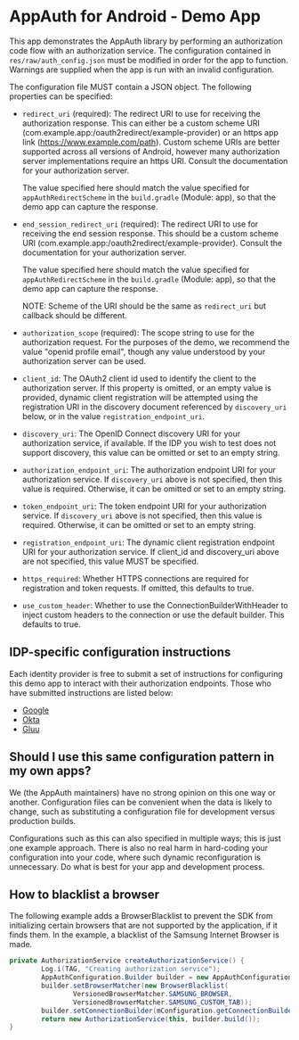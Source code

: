 # AppAuth for Android - Demo App

This app demonstrates the AppAuth library by performing an authorization code
flow with an authorization service. The configuration contained in `res/raw/auth_config.json`
must be modified in order for the app to function. Warnings are supplied when the app is run
with an invalid configuration.

The configuration file MUST contain a JSON object. The following properties can be specified:

  - `redirect_uri` (required): The redirect URI to use for receiving the authorization response.
    This can either be a custom scheme URI (com.example.app:/oauth2redirect/example-provider) or 
    an https app link (https://www.example.com/path). Custom scheme URIs are better supported 
    across all versions of Android, however many authorization server implementations require an 
    https URI. Consult the documentation for your authorization server.

    The value specified here should match the value specified for `appAuthRedirectScheme` in the
    `build.gradle` (Module: app), so that the demo app can capture the response.

  - `end_session_redirect_uri` (required): The redirect URI to use for receiving the end session response.
    This should be a custom scheme URI (com.example.app:/oauth2redirect/example-provider). 
    Consult the documentation for your authorization server. 

    The value specified here should match the value specified for `appAuthRedirectScheme` in the
    `build.gradle` (Module: app), so that the demo app can capture the response.
    
    NOTE: Scheme of the URI should be the same as `redirect_uri` but callback should be different.

  - `authorization_scope` (required): The scope string to use for the authorization request.
    For the purposes of the demo, we recommend the value "openid profile email", though any value
    understood by your authorization server can be used.

  - `client_id`: The OAuth2 client id used to identify the client to the authorization server.
    If this property is omitted, or an empty value is provided, dynamic client
    registration will be attempted using the registration URI in the discovery document referenced by
    `discovery_uri` below, or in the value `registration_endpoint_uri`.

  - `discovery_uri`: The OpenID Connect discovery URI for your authorization service, if available.
    If the IDP you wish to test does not support discovery, this value can be omitted or set
    to an empty string.

  - `authorization_endpoint_uri`: The authorization endpoint URI for your authorization service. If
    `discovery_uri` above is not specified, then this value is required. Otherwise, it can be
    omitted or set to an empty string.

  - `token_endpoint_uri`: The token endpoint URI for your authorization service. If `discovery_uri`
    above is not specified, then this value is required. Otherwise, it can be omitted or set to
    an empty string.

  - `registration_endpoint_uri`: The dynamic client registration endpoint URI for your authorization
    service. If client_id and discovery_uri above are not specified, this value MUST be specified.

  - `https_required`: Whether HTTPS connections are required for registration and token requests.
    If omitted, this defaults to true.

  - `use_custom_header`: Whether to use the ConnectionBuilderWithHeader to inject custom headers to
    the connection or use the default builder. This defaults to true.

## IDP-specific configuration instructions

Each identity provider is free to submit a set of instructions for configuring this demo app to
interact with their authorization endpoints. Those who have submitted instructions are listed
below:

- [Google](README-Google.md)
- [Okta](README-Okta.md)
- [Gluu](README-Gluu.md)

## Should I use this same configuration pattern in my own apps?

We (the AppAuth maintainers) have no strong opinion on this one way or another. Configuration files
can be convenient when the data is likely to change, such as substituting a configuration file
for development versus production builds.

Configurations such as this can also specified in multiple ways; this is just one example approach.
There is also no real harm in hard-coding your configuration into your code, where such dynamic
reconfiguration is unnecessary. Do what is best for your app and development process.

## How to blacklist a browser
The following example adds a BrowserBlacklist to prevent the SDK from initializing certain browsers that are not supported by the application, if it finds them. In the example, a blacklist of the Samsung Internet Browser is made.

```java
private AuthorizationService createAuthorizationService() {
        Log.i(TAG, "Creating authorization service");
        AppAuthConfiguration.Builder builder = new AppAuthConfiguration.Builder();
        builder.setBrowserMatcher(new BrowserBlacklist(
                VersionedBrowserMatcher.SAMSUNG_BROWSER,
                VersionedBrowserMatcher.SAMSUNG_CUSTOM_TAB));
        builder.setConnectionBuilder(mConfiguration.getConnectionBuilder());
        return new AuthorizationService(this, builder.build());
}
```